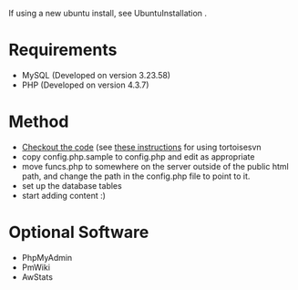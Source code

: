 If using a new ubuntu install, see UbuntuInstallation .

# Requirements #

  * MySQL (Developed on version 3.23.58)
  * PHP (Developed on version 4.3.7)

# Method #

  * [Checkout the code](http://code.google.com/p/justliving/source/checkout) (see [these instructions](http://stackoverflow.com/questions/41766/how-do-i-download-code-using-svn-tortoise-from-google-code) for using tortoisesvn
  * copy config.php.sample to config.php and edit as appropriate
  * move funcs.php to somewhere on the server outside of the public html path, and change the path in the config.php file to point to it.
  * set up the database tables
  * start adding content :)

# Optional Software #

  * PhpMyAdmin
  * PmWiki
  * AwStats